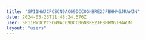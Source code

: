 ```yaml
---
title: "SP11HWJCPCSCN9AC69DCC0GN8RE2JFBHHM6JRAWJN"
date: 2024-05-23T11:48:24.576Z
user: SP11HWJCPCSCN9AC69DCC0GN8RE2JFBHHM6JRAWJN
layout: "users"
---
```

    